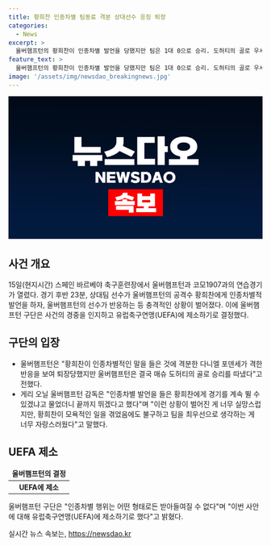 ```yaml
---
title: 황희찬 인종차별 팀동료 격분 상대선수 응징 퇴장
categories:
  - News
excerpt: >
  울버햄프턴의 황희찬이 인종차별 발언을 당했지만 팀은 1대 0으로 승리. 도허티의 골로 우세를 지켜냈으며, 감독은 황희찬의 용기를 칭찬. 구단은 UEFA에 제소 결정.
feature_text: >
  울버햄프턴의 황희찬이 인종차별 발언을 당했지만 팀은 1대 0으로 승리. 도허티의 골로 우세를 지켜냈으며, 감독은 황희찬의 용기를 칭찬. 구단은 UEFA에 제소 결정.
image: '/assets/img/newsdao_breakingnews.jpg'
---
```


<p><img src="/assets/img/newsdao_breakingnews.jpg" alt="firstkoreanews 속보" /></p>

<h2 data-ke-size="size26">사건 개요</h2>

<p data-ke-size="size16">15일(현지시간) 스페인 바르베야 축구훈련장에서 울버햄프턴과 코모1907과의 연습경기가 열렸다. 경기 후반 23분, 상대팀 선수가 울버햄프턴의 공격수 황희찬에게 인종차별적 발언을 하자, 울버햄프턴의 선수가 반응하는 등 충격적인 상황이 벌어졌다. 이에 울버햄프턴 구단은 사건의 경중을 인지하고 유럽축구연맹(UEFA)에 제소하기로 결정했다.</p>

<h2 data-ke-size="size26">구단의 입장</h2>

<ul>
<li>울버햄프턴은 "황희찬이 인종차별적인 말을 들은 것에 격분한 다니엘 포덴세가 격한 반응을 보여 퇴장당했지만 울버햄프턴은 결국 매슈 도허티의 골로 승리를 따냈다"고 전했다.</li>
<li>게리 오닐 울버햄프턴 감독은 "인종차별 발언을 들은 황희찬에게 경기를 계속 뛸 수 있겠냐고 물었더니 끝까지 뛰겠다고 했다"며 "이런 상황이 벌어진 게 너무 실망스럽지만, 황희찬이 모욕적인 일을 겪었음에도 불구하고 팀을 최우선으로 생각하는 게 너무 자랑스러웠다"고 말했다.</li>
</ul>

<h2 data-ke-size="size26">UEFA 제소</h2>

<table>
<thead>
<tr>
<td style="text-align: center; height: 17px;"><b>울버햄프턴의 결정</b></td>
</tr>
</thead>
<tbody>
<tr>
<td style="text-align: center; height: 17px;"><b>UEFA에 제소</b></td>
</tr>
</tbody>
</table>

<p data-ke-size="size16">울버햄프턴 구단은 "인종차별 행위는 어떤 형태로든 받아들여질 수 없다"며 "이번 사안에 대해 유럽축구연맹(UEFA)에 제소하기로 했다"고 밝혔다.</p>
실시간 뉴스 속보는, <a href="https://newsdao.kr" rel="dofollow">https://newsdao.kr</a>


